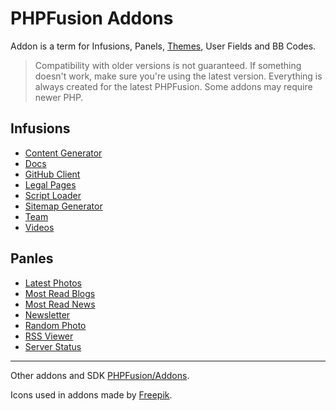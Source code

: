 # PHPFusion Addons
Addon is a term for Infusions, Panels, [Themes](https://github.com/PF-Projects/PF-Themes), User Fields and BB Codes.

> Compatibility with older versions is not guaranteed.
If something doesn't work, make sure you're using the latest version. Everything is always created for the latest PHPFusion.
Some addons may require newer PHP.

## Infusions
- [Content Generator](infusions/content_generator)
- [Docs](infusions/docs)
- [GitHub Client](infusions/github)
- [Legal Pages](infusions/legal)
- [Script Loader](infusions/script_loader)
- [Sitemap Generator](infusions/sitemap)
- [Team](infusions/team)
- [Videos](infusions/videos)

## Panles
- [Latest Photos](panels/latest_photos_panel)
- [Most Read Blogs](panels/most_read_blogs_panel)
- [Most Read News](panels/most_read_news_panel)
- [Newsletter](panels/newsletter_panel)
- [Random Photo](panels/random_photo_panel)
- [RSS Viewer](panels/rss_viewer_panel)
- [Server Status](panels/server_status_panel)

---

Other addons and SDK [PHPFusion/Addons](https://github.com/PHPFusion/Addons).

Icons used in addons made by [Freepik](https://flaticon.com/).

<!-- Don't copy my code! -->
